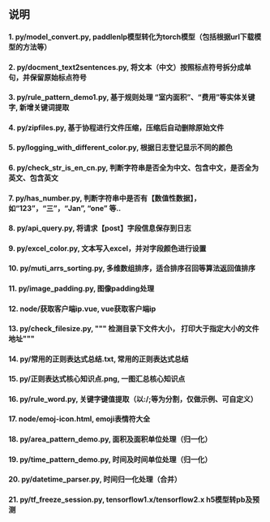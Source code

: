 
## 说明


#### 1. py/model_convert.py, paddlenlp模型转化为torch模型（包括根据url下载模型的方法等）
#### 2. py/docment_text2sentences.py, 将文本（中文）按照标点符号拆分成单句，并保留原始标点符号
#### 3. py/rule_pattern_demo1.py, 基于规则处理 “室内面积”、“费用”等实体关键字, 新增关键词提取
#### 4. py/zipfiles.py, 基于协程进行文件压缩，压缩后自动删除原始文件
#### 5. py/logging_with_different_color.py, 根据日志登记显示不同的颜色
#### 6. py/check_str_is_en_cn.py, 判断字符串是否全为中文、包含中文，是否全为英文、包含英文
#### 7. py/has_number.py, 判断字符串中是否有【数值性数据】，如“123”，“三”，“Jan”, “one” 等..
#### 8. py/api_query.py, 将请求【post】字段信息保存到日志
#### 9. py/excel_color.py, 文本写入excel，并对字段颜色进行设置
#### 10. py/muti_arrs_sorting.py, 多维数组排序，适合排序召回等算法返回值排序
#### 11. py/image_padding.py, 图像padding处理
#### 12. node/获取客户端ip.vue, vue获取客户端ip
#### 13. py/check_filesize.py, """ 检测目录下文件大小， 打印大于指定大小的文件地址"""
#### 14. py/常用的正则表达式总结.txt, 常用的正则表达式总结
#### 15. py/正则表达式核心知识点.png, 一图汇总核心知识点
#### 16. py/rule_word.py, 关键字键值提取（以:/;等为分割，仅做示例、可自定义）
#### 17. node/emoj-icon.html, emoji表情符大全
#### 18. py/area_pattern_demo.py, 面积及面积单位处理（归一化）
#### 19. py/time_pattern_demo.py, 时间及时间单位处理（归一化）
#### 20. py/datetime_parser.py, 时间归一化处理（合并）
#### 21. py/tf_freeze_session.py, tensorflow1.x/tensorflow2.x h5模型转pb及预测

